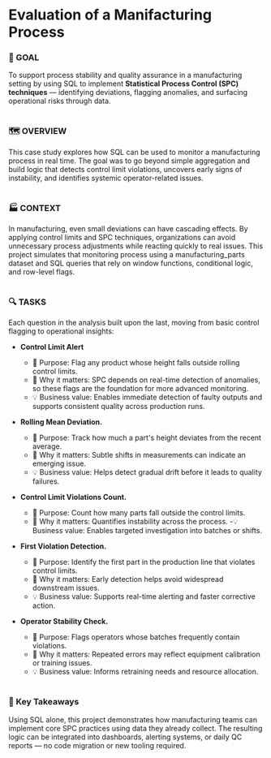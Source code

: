 # Evaluation of a Manifacturing Process

### 🎯 GOAL
To support process stability and quality assurance in a manufacturing setting by using SQL to implement **Statistical Process Control (SPC) techniques** — identifying deviations, flagging anomalies, and surfacing operational risks through data.
<br><br>

### 🗺️ OVERVIEW
This case study explores how SQL can be used to monitor a manufacturing process in real time. The goal was to go beyond simple aggregation and build logic that detects control limit violations, uncovers early signs of instability, and identifies systemic operator-related issues.
<br><br>

### 🏭 CONTEXT
In manufacturing, even small deviations can have cascading effects. By applying control limits and SPC techniques, organizations can avoid unnecessary process adjustments while reacting quickly to real issues. This project simulates that monitoring process using a manufacturing_parts dataset and SQL queries that rely on window functions, conditional logic, and row-level flags.
<br><br>

### 🔍 TASKS
Each question in the analysis built upon the last, moving from basic control flagging to operational insights:

* **Control Limit Alert**
  - 📌 Purpose: Flag any product whose height falls outside rolling control limits.
  - 🧠 Why it matters: SPC depends on real-time detection of anomalies, so these flags are the foundation for more advanced monitoring.
  - 💡 Business value: Enables immediate detection of faulty outputs and supports consistent quality across production runs.

* **Rolling Mean Deviation.**
  - 📌 Purpose: Track how much a part's height deviates from the recent average.
  - 🧠 Why it matters: Subtle shifts in measurements can indicate an emerging issue.
  - 💡 Business value: Helps detect gradual drift before it leads to quality failures.

* **Control Limit Violations Count.**
  - 📌 Purpose: Count how many parts fall outside the control limits.
  - 🧠 Why it matters: Quantifies instability across the process.
  -💡 Business value: Enables targeted investigation into batches or shifts.

* **First Violation Detection.**
  - 📌 Purpose: Identify the first part in the production line that violates control limits.
  - 🧠 Why it matters: Early detection helps avoid widespread downstream issues.
  - 💡 Business value: Supports real-time alerting and faster corrective action.

* **Operator Stability Check.**
  - 📌 Purpose: Flags operators whose batches frequently contain violations.
  - 🧠 Why it matters: Repeated errors may reflect equipment calibration or training issues.
  - 💡 Business value: Informs retraining needs and resource allocation.
<br><br>

### 🧩 Key Takeaways
Using SQL alone, this project demonstrates how manufacturing teams can implement core SPC practices using data they already collect. The resulting logic can be integrated into dashboards, alerting systems, or daily QC reports — no code migration or new tooling required.

